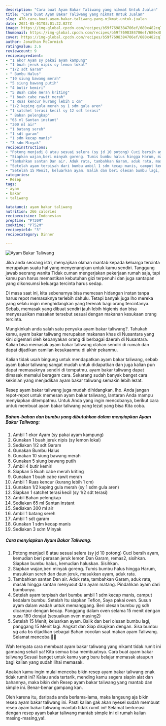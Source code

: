 ```yaml
---
description: "Cara buat Ayam Bakar Taliwang yang nikmat Untuk Jualan"
title: "Cara buat Ayam Bakar Taliwang yang nikmat Untuk Jualan"
slug: 470-cara-buat-ayam-bakar-taliwang-yang-nikmat-untuk-jualan
date: 2021-05-01T03:01:22.027Z
image: https://img-global.cpcdn.com/recipes/b59f7698384706ef/680x482cq70/ayam-bakar-taliwang-foto-resep-utama.jpg
thumbnail: https://img-global.cpcdn.com/recipes/b59f7698384706ef/680x482cq70/ayam-bakar-taliwang-foto-resep-utama.jpg
cover: https://img-global.cpcdn.com/recipes/b59f7698384706ef/680x482cq70/ayam-bakar-taliwang-foto-resep-utama.jpg
author: Jonathan McCormick
ratingvalue: 3.6
reviewcount: 9
recipeingredient:
- "1 ekor Ayam sy pakai ayam kampung"
- "1 buah jeruk nipis sy lemon lokal"
- "1/2 sdt Garam"
- " Bumbu Halus"
- "10 siung bawang merah"
- "5 siung bawang putih"
- "4 butir kemiri"
- "5 Buah cabe merah kriting"
- "1 buah cabe rawit merah"
- "1 Ruas kencur kurang lebih 1 cm"
- "1/2 keping gula merah sy 1 sdm gula aren"
- "1 satchet terasi kecil sy 12 sdt terasi"
- " Bahan pelengkap"
- "65 ml Santan instant"
- "300 ml air"
- "1 batang sereh"
- "1 sdt garam"
- "1 sdm kecap manis"
- "3 sdm Minyak"
recipeinstructions:
- "Potong menjadi 8 atau sesuai selera (sy jd 10 potong) Cuci bersih ayam, kemudian beri perasan jeruk lemon Dan Garam, remas2, sisihkan. Siapkan bumbu halus, kemudian haluskan. Sisihkan."
- "Siapkan wajan,beri minyak goreng. Tumis bumbu halus hingga Harum, masukkan sereh dan daun jeruk, masukkan ayam, aduk rata."
- "Tambahkan santan Dan air. Aduk rata, tambahkan Garam, aduk rata, masak hingga santan menyusut dan ayam matang. Pindahkan ayam dari bumbunya."
- "Setelah ayam terpisah dari bumbu ambil 1 sdm kecap manis, camput kedalam bumbu. Setelah Itu siapkan Teflon, Saya pakai oven. Susun ayam dalam wadah untuk memanggang. Beri olesan bumbu yg sdh dicampur dengan kecap. Panggang dalam oven selama 15 menit dengan susu 180 derajat (sesuaikan oven masing2)"
- "Setelah 15 Menit, keluarkan ayam. Balik dan beri olesan bumbu lagi, panggang 15 Menit lagi. Angkat dan Siap disajikan dengan. Sisa bumbu yg ada bs dijadikan sebagai Bahan cocolan saat makan ayam Taliwang. Selamat mencoba 🙏😉"
categories:
- Resep
tags:
- ayam
- bakar
- taliwang

katakunci: ayam bakar taliwang 
nutrition: 266 calories
recipecuisine: Indonesian
preptime: "PT30M"
cooktime: "PT52M"
recipeyield: "3"
recipecategory: Dinner

---
```



![Ayam Bakar Taliwang](https://img-global.cpcdn.com/recipes/b59f7698384706ef/680x482cq70/ayam-bakar-taliwang-foto-resep-utama.jpg)

Jika anda seorang istri, menyajikan olahan mantab kepada keluarga tercinta merupakan suatu hal yang menyenangkan untuk kamu sendiri. Tanggung jawab seorang  wanita Tidak cuman mengerjakan pekerjaan rumah saja, tapi kamu pun harus memastikan kebutuhan gizi terpenuhi dan juga santapan yang dikonsumsi keluarga tercinta harus sedap.

Di masa  saat ini, kita sebenarnya bisa memesan hidangan instan tanpa harus repot memasaknya terlebih dahulu. Tetapi banyak juga lho mereka yang selalu ingin menghidangkan yang terenak bagi orang tercintanya. Sebab, memasak yang dibuat sendiri jauh lebih higienis dan bisa menyesuaikan masakan tersebut sesuai dengan makanan kesukaan orang tercinta. 



Mungkinkah anda salah satu penyuka ayam bakar taliwang?. Tahukah kamu, ayam bakar taliwang merupakan makanan khas di Nusantara yang kini digemari oleh kebanyakan orang di berbagai daerah di Nusantara. Kalian bisa memasak ayam bakar taliwang olahan sendiri di rumah dan dapat dijadikan camilan kesukaanmu di akhir pekanmu.

Kalian tidak usah bingung untuk mendapatkan ayam bakar taliwang, sebab ayam bakar taliwang sangat mudah untuk didapatkan dan juga kalian pun dapat memasaknya sendiri di tempatmu. ayam bakar taliwang dapat dimasak memalui beragam cara. Sekarang sudah banyak banget cara kekinian yang menjadikan ayam bakar taliwang semakin lebih lezat.

Resep ayam bakar taliwang juga mudah dihidangkan, lho. Anda jangan repot-repot untuk memesan ayam bakar taliwang, lantaran Anda mampu menyiapkan ditempatmu. Untuk Anda yang ingin mencobanya, berikut cara untuk membuat ayam bakar taliwang yang lezat yang bisa Kita coba.

<!--inarticleads1-->

##### Bahan-bahan dan bumbu yang dibutuhkan dalam menyiapkan Ayam Bakar Taliwang:

1. Ambil 1 ekor Ayam (sy pakai ayam kampung)
1. Gunakan 1 buah jeruk nipis (sy lemon lokal)
1. Sediakan 1/2 sdt Garam
1. Gunakan  Bumbu Halus
1. Gunakan 10 siung bawang merah
1. Gunakan 5 siung bawang putih
1. Ambil 4 butir kemiri
1. Siapkan 5 Buah cabe merah kriting
1. Gunakan 1 buah cabe rawit merah
1. Ambil 1 Ruas kencur (kurang lebih 1 cm)
1. Gunakan 1/2 keping gula merah (sy 1 sdm gula aren)
1. Siapkan 1 satchet terasi kecil (sy 1/2 sdt terasi)
1. Ambil  Bahan pelengkap
1. Sediakan 65 ml Santan instant
1. Sediakan 300 ml air
1. Ambil 1 batang sereh
1. Ambil 1 sdt garam
1. Gunakan 1 sdm kecap manis
1. Sediakan 3 sdm Minyak




<!--inarticleads2-->

##### Cara menyiapkan Ayam Bakar Taliwang:

1. Potong menjadi 8 atau sesuai selera (sy jd 10 potong) Cuci bersih ayam, kemudian beri perasan jeruk lemon Dan Garam, remas2, sisihkan. Siapkan bumbu halus, kemudian haluskan. Sisihkan.
1. Siapkan wajan,beri minyak goreng. Tumis bumbu halus hingga Harum, masukkan sereh dan daun jeruk, masukkan ayam, aduk rata.
1. Tambahkan santan Dan air. Aduk rata, tambahkan Garam, aduk rata, masak hingga santan menyusut dan ayam matang. Pindahkan ayam dari bumbunya.
1. Setelah ayam terpisah dari bumbu ambil 1 sdm kecap manis, camput kedalam bumbu. Setelah Itu siapkan Teflon, Saya pakai oven. Susun ayam dalam wadah untuk memanggang. Beri olesan bumbu yg sdh dicampur dengan kecap. Panggang dalam oven selama 15 menit dengan susu 180 derajat (sesuaikan oven masing2)
1. Setelah 15 Menit, keluarkan ayam. Balik dan beri olesan bumbu lagi, panggang 15 Menit lagi. Angkat dan Siap disajikan dengan. Sisa bumbu yg ada bs dijadikan sebagai Bahan cocolan saat makan ayam Taliwang. Selamat mencoba 🙏😉




Wah ternyata cara membuat ayam bakar taliwang yang nikamt tidak rumit ini gampang sekali ya! Kita semua bisa membuatnya. Cara buat ayam bakar taliwang Sesuai banget untuk kamu yang baru belajar memasak ataupun bagi kalian yang sudah lihai memasak.

Apakah kamu ingin mulai mencoba bikin resep ayam bakar taliwang enak tidak rumit ini? Kalau anda tertarik, mending kamu segera siapin alat dan bahannya, maka bikin deh Resep ayam bakar taliwang yang mantab dan simple ini. Benar-benar gampang kan. 

Oleh karena itu, daripada anda berlama-lama, maka langsung aja bikin resep ayam bakar taliwang ini. Pasti kalian gak akan nyesel sudah membuat resep ayam bakar taliwang mantab tidak rumit ini! Selamat berkreasi dengan resep ayam bakar taliwang mantab simple ini di rumah kalian masing-masing,ya!.

